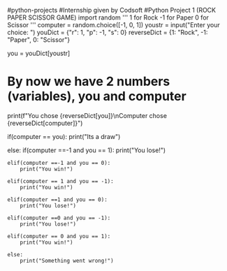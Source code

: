 #python-projects
#Internship given by Codsoft
#Python Project 1 (ROCK PAPER SCISSOR GAME)
import random
'''
1 for Rock
-1 for Paper 
0 for Scissor
'''
computer = random.choice([-1, 0, 1])
youstr = input("Enter your choice: ")
youDict = {"r": 1, "p": -1, "s": 0}
reverseDict = {1: "Rock", -1: "Paper", 0: "Scissor"}

you = youDict[youstr]

# By now we have 2 numbers (variables), you and computer

print(f"You chose {reverseDict[you]}\nComputer chose {reverseDict[computer]}")

if(computer == you):
    print("Its a draw")

else:
    if(computer ==-1 and you == 1): 
        print("You lose!")

    elif(computer ==-1 and you == 0):
        print("You win!")

    elif(computer == 1 and you == -1):
        print("You win!")

    elif(computer ==1 and you == 0):
        print("You lose!")

    elif(computer ==0 and you == -1):
        print("You lose!")

    elif(computer == 0 and you == 1):
        print("You win!")

    else:
        print("Something went wrong!")
